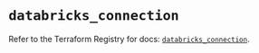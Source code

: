 # `databricks_connection`

Refer to the Terraform Registry for docs: [`databricks_connection`](https://registry.terraform.io/providers/databricks/databricks/1.74.0/docs/resources/connection).

